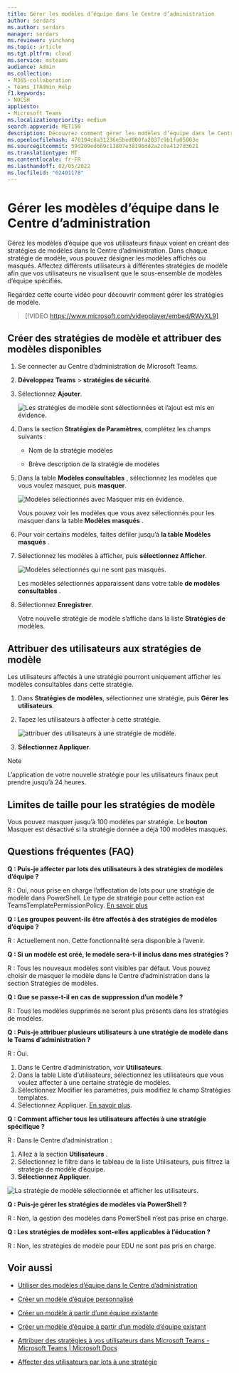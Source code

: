 ```yaml
---
title: Gérer les modèles d’équipe dans le Centre d’administration
author: serdars
ms.author: serdars
manager: serdars
ms.reviewer: yinchang
ms.topic: article
ms.tgt.pltfrm: cloud
ms.service: msteams
audience: Admin
ms.collection:
- M365-collaboration
- Teams_ITAdmin_Help
f1.keywords:
- NOCSH
appliesto:
- Microsoft Teams
ms.localizationpriority: medium
search.appverid: MET150
description: Découvrez comment gérer les modèles d’équipe dans le Centre d’administration
ms.openlocfilehash: 470194c8a31236e5bed000fa2837c9b1fa05003e
ms.sourcegitcommit: 59d209ed669c13807e38196dd2a2c0a4127d3621
ms.translationtype: MT
ms.contentlocale: fr-FR
ms.lasthandoff: 02/05/2022
ms.locfileid: "62401178"
---
```

# <a name="manage-team-templates-in-the-admin-center"></a>Gérer les modèles d’équipe dans le Centre d’administration

Gérez les modèles d’équipe que vos utilisateurs finaux voient en créant des stratégies de modèles dans le Centre d’administration. Dans chaque stratégie de modèle, vous pouvez désigner les modèles affichés ou masqués.
Affectez différents utilisateurs à différentes stratégies de modèle afin que vos utilisateurs ne visualisent que le sous-ensemble de modèles d’équipe spécifiés.

Regardez cette courte vidéo pour découvrir comment gérer les stratégies de modèle.

> [!VIDEO https://www.microsoft.com/videoplayer/embed/RWyXL9]

## <a name="create-template-policies-and-assign-available-templates"></a>Créer des stratégies de modèle et attribuer des modèles disponibles

1. Se connecter au Centre d’administration de Microsoft Teams.

2. **Développez Teams** >  **stratégies de sécurité**.

3. Sélectionnez **Ajouter**.

    ![Les stratégies de modèle sont sélectionnées et l’ajout est mis en évidence.](media/template-policies-1.png)

1. Dans la section **Stratégies de Paramètres**, complétez les champs suivants :

    - Nom de la stratégie modèles

    - Brève description de la stratégie de modèles

2. Dans la table **Modèles consultables** , sélectionnez les modèles que vous voulez masquer, puis **masquer**.

    ![Modèles sélectionnés avec Masquer mis en évidence.](media/template-policies-2.png)

    Vous pouvez voir les modèles que vous avez sélectionnés pour les masquer dans la table **Modèles masqués** .

1. Pour voir certains modèles, faites défiler jusqu’à **la table Modèles masqués** .

2. Sélectionnez les modèles à afficher, puis **sélectionnez Afficher**.

   ![Modèles sélectionnés qui ne sont pas masqués.](media/template-policies-3.png)

   Les modèles sélectionnés apparaissent dans votre table **de modèles consultables** .
3. Sélectionnez **Enregistrer**.

   Votre nouvelle stratégie de modèle s’affiche dans la liste **Stratégies de** modèles.

## <a name="assign-users-to-the-template-policies"></a>Attribuer des utilisateurs aux stratégies de modèle

Les utilisateurs affectés à une stratégie pourront uniquement afficher les modèles consultables dans cette stratégie.

1. Dans **Stratégies de modèles**, sélectionnez une stratégie, puis **Gérer les utilisateurs**.

2. Tapez les utilisateurs à affecter à cette stratégie.

   ![attribuer des utilisateurs à une stratégie de modèle.](media/template-policies-4.png)

3. **Sélectionnez Appliquer**.

> [!Note]
> L’application de votre nouvelle stratégie pour les utilisateurs finaux peut prendre jusqu’à 24 heures.

## <a name="size-limits-for-template-policies"></a>Limites de taille pour les stratégies de modèle

Vous pouvez masquer jusqu’à 100 modèles par stratégie. Le **bouton** Masquer est désactivé si la stratégie donnée a déjà 100 modèles masqués.

## <a name="frequently-asked-questions"></a>Questions fréquentes (FAQ)

**Q : Puis-je affecter par lots des utilisateurs à des stratégies de modèles d’équipe ?**
  
R : Oui, nous  prise en charge l’affectation de lots pour une stratégie de modèle dans PowerShell. Le type de stratégie pour cette action est TeamsTemplatePermissionPolicy. [En savoir plus](/powershell/module/teams/new-csbatchpolicyassignmentoperation)

**Q : Les groupes peuvent-ils être affectés à des stratégies de modèles d’équipe ?**

R : Actuellement non. Cette fonctionnalité sera disponible à l’avenir.

**Q : Si un modèle est créé, le modèle sera-t-il inclus dans mes stratégies ?**

R : Tous les nouveaux modèles sont visibles par défaut. Vous pouvez choisir de masquer le modèle dans le Centre d’administration dans la section Stratégies de modèles.

**Q : Que se passe-t-il en cas de suppression d’un modèle ?**

R : Tous les modèles supprimés ne seront plus présents dans les stratégies de modèles.

**Q : Puis-je attribuer plusieurs utilisateurs à une stratégie de modèle dans le Teams d’administration ?**

R : Oui.

1. Dans le Centre d’administration, voir **Utilisateurs**.
1. Dans la table Liste d’utilisateurs, sélectionnez les utilisateurs que vous voulez affecter à une certaine stratégie de modèles.
1. Sélectionnez Modifier les paramètres, puis modifiez le champ Stratégies templates.
1. Sélectionnez Appliquer. [En savoir plus](./assign-policies-users-and-groups.md#assign-a-policy-to-a-batch-of-users).

**Q : Comment afficher tous les utilisateurs affectés à une stratégie spécifique ?**

R : Dans le Centre d’administration :

1. Allez à la section **Utilisateurs** .
2. Sélectionnez le filtre dans le tableau de la liste Utilisateurs, puis filtrez la stratégie de modèle d’équipe.
3. **Sélectionnez Appliquer**.

![La stratégie de modèle sélectionnée et afficher les utilisateurs.](media/template-policies-5.png)

**Q : Puis-je gérer les stratégies de modèles via PowerShell ?**

R : Non, la gestion des modèles dans PowerShell n’est pas prise en charge.

**Q : Les stratégies de modèles sont-elles applicables à l’éducation ?**

R : Non, les stratégies de modèle pour EDU ne sont pas pris en charge.

## <a name="related-topics"></a>Voir aussi

- [Utiliser des modèles d’équipe dans le Centre d’administration](./get-started-with-teams-templates-in-the-admin-console.md)

- [Créer un modèle d’équipe personnalisé](./create-a-team-template.md)

- [Créer un modèle à partir d’une équipe existante](./create-template-from-existing-team.md)

- [Créer un modèle d’équipe à partir d’un modèle d’équipe existant](./create-template-from-existing-template.md)

- [Attribuer des stratégies à vos utilisateurs dans Microsoft Teams - Microsoft Teams \| Microsoft Docs](./policy-assignment-overview.md)

- [Affecter des utilisateurs par lots à une stratégie](/powershell/module/teams/new-csbatchpolicyassignmentoperation)
